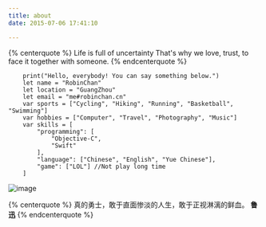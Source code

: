 ```yaml
---
title: about
date: 2015-07-06 17:41:10

---
```

{% centerquote %}
Life is full of uncertainty
That's why we love, trust, to face it together with someone.
{% endcenterquote %}
```
    print("Hello, everybody! You can say something below.")
    let name = "RobinChan"
    let location = "GuangZhou"
    let email = "me#robinchan.cn"
    var sports = ["Cycling", "Hiking", "Running", "Basketball", "Swimming"]    
    var hobbies = ["Computer", "Travel", "Photography", "Music"]    
    var skills = [
        "programming": [
            "Objective-C",
            "Swift"
        ],
        "language": ["Chinese", "English", "Yue Chinese"],
        "game": ["LOL"] //Not play long time 
    ]
```
![image](http://7sbydq.com1.z0.glb.clouddn.com/static/images/HainanCycling.JPG)

{% centerquote %}
真的勇士，敢于直面惨淡的人生，敢于正视淋漓的鲜血。
**鲁迅**
{% endcenterquote %}







